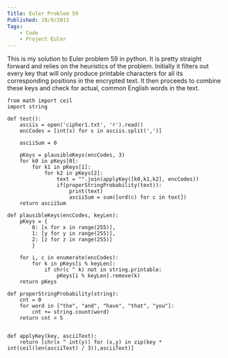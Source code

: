 ```yaml
---
Title: Euler Problem 59
Published: 28/9/2013
Tags:   
    - Code
    - Project Euler
---
```

This is my solution to Euler problem 59 in python. It is pretty straight forward and relies on the heuristics of the problem. Initially it filters out every key that will only produce printable characters for all its corresponding positions in the encrypted text. It then proceeds to combine these keys and check for actual, common English words in the text.


    from math import ceil
    import string

    def test():
        asciis = open('cipher1.txt', 'r').read()
        encCodes = [int(s) for s in asciis.split(',')]

        asciiSum = 0
        
        pKeys = plausibleKeys(encCodes, 3)
        for k0 in pKeys[0]:
            for k1 in pKeys[1]:
                for k2 in pKeys[2]:
                    text = "".join(applyKey([k0,k1,k2], encCodes))
                    if(properStringProbability(text)):
                        print(text)
                        asciiSum = sum([ord(c) for c in text])
        return asciiSum

    def plausibleKeys(encCodes, keyLen):
        pKeys = {
            0: [x for x in range(255)],
            1: [y for y in range(255)],
            2: [z for z in range(255)]
            }

        for i, c in enumerate(encCodes):
            for k in pKeys[i % keyLen]:
                if chr(c ^ k) not in string.printable:
                    pKeys[i % keyLen].remove(k)
        return pKeys

    def properStringProbability(string):
        cnt = 0
        for word in ["the", "and", "have", "that", "you"]:
            cnt += string.count(word)        
        return cnt > 5


    def applyKey(key, asciiText):
        return [chr(x ^ int(y)) for (x,y) in zip(key * int(ceil(len(asciiText) / 3)),asciiText)]